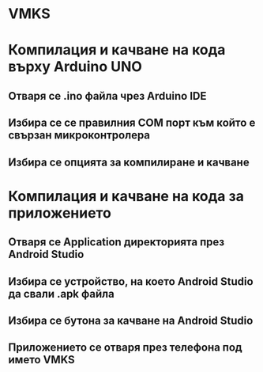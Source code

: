 # VMKS
# Компилация и качване на кода върху Arduino UNO
## Отваря се .ino файла чрез Arduino IDE
## Избира се се правилния COM порт към който е свързан микроконтролера
## Избира се опцията за компилиране и качване

# Компилация и качване на кода за приложението
## Отваря се Application директорията през Android Studio
## Избира се устройство, на което Android Studio да свали .apk файла
## Избира се бутона за качване на Android Studio
## Приложението се отваря през телефона под името VMKS

